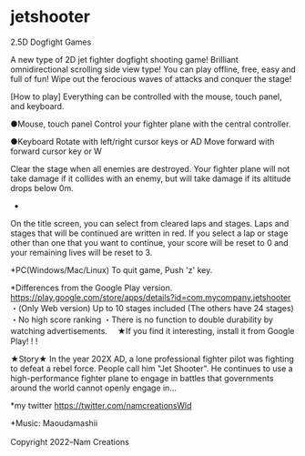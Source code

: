 # jetshooter
2.5D Dogfight Games

A new type of 2D jet fighter dogfight shooting game!
Brilliant omnidirectional scrolling side view type!
You can play offline, free, easy and full of fun!
Wipe out the ferocious waves of attacks and conquer the stage!

[How to play]
Everything can be controlled with the mouse, touch panel, and keyboard.

●Mouse, touch panel
Control your fighter plane with the central controller.

●Keyboard
Rotate with left/right cursor keys or AD
Move forward with forward cursor key or W

Clear the stage when all enemies are destroyed.
Your fighter plane will not take damage if it collides with an enemy, but will take damage if its altitude drops below 0m.

*
On the title screen, you can select from cleared laps and stages.
Laps and stages that will be continued are written in red.
If you select a lap or stage other than one that you want to continue, your score will be reset to 0 and your remaining lives will be reset to 3.

*PC(Windows/Mac/Linux)
To quit game, Push 'z' key.

*Differences from the Google Play version.
https://play.google.com/store/apps/details?id=com.mycompany.jetshooter
・(Only Web version) Up to 10 stages included (The others have 24 stages)
・No high score ranking
・There is no function to double durability by watching advertisements.
　★If you find it interesting, install it from Google Play! ! !

 ★Story★
In the year 202X AD, a lone professional fighter pilot was fighting to defeat a rebel force.
People call him "Jet Shooter".
He continues to use a high-performance fighter plane to engage in battles that governments around the world cannot openly engage in...

*my twitter
 https://twitter.com/namcreationsWld

*Music: Maoudamashii 

Copyright 2022ｰNam Creations
